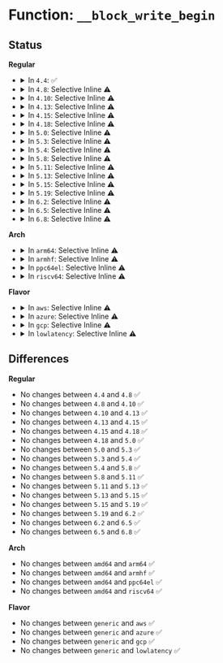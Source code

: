 # Function: <code>__block_write_begin</code>

## Status
<b>Regular</b>
<ul>
<li>
<details>
<summary>In <code>4.4</code>: ✅</summary>

```c
int __block_write_begin(struct page *page, loff_t pos, unsigned int len, get_block_t *get_block);
```

**Collision:** Unique Global

**Inline:** No

**Transformation:** False

**Instances:**

```
In fs/buffer.c (ffffffff81245110)
Location: fs/buffer.c:1905
Inline: False
Direct callers:
  - fs/buffer.c:block_write_begin
  - fs/buffer.c:block_page_mkwrite
  - fs/buffer.c:nobh_write_begin
  - fs/ext4/inline.c:ext4_try_to_write_inline_data
  - fs/ext4/inline.c:ext4_da_write_inline_data_begin
```
**Symbols:**

```
ffffffff81245110-ffffffff8124558c: __block_write_begin (STB_GLOBAL)
```
</details>
</li>
<li>
<details>
<summary>In <code>4.8</code>: Selective Inline ⚠️</summary>

```c
int __block_write_begin(struct page *page, loff_t pos, unsigned int len, get_block_t *get_block);
```

**Collision:** Unique Global

**Inline:** Selective

**Transformation:** False

**Instances:**

```
In fs/buffer.c (ffffffff8126f1dc)
Location: fs/buffer.c:2036
Inline: True
Inline callers:
  - fs/buffer.c:nobh_write_begin
  - fs/buffer.c:block_page_mkwrite
  - fs/buffer.c:block_write_begin
Direct callers:
  - fs/ext4/inline.c:ext4_da_write_inline_data_begin
  - fs/ext4/inline.c:ext4_try_to_write_inline_data
```
**Symbols:**

```
ffffffff8126e2d0-ffffffff8126e2e3: __block_write_begin (STB_GLOBAL)
```
</details>
</li>
<li>
<details>
<summary>In <code>4.10</code>: Selective Inline ⚠️</summary>

```c
int __block_write_begin(struct page *page, loff_t pos, unsigned int len, get_block_t *get_block);
```

**Collision:** Unique Global

**Inline:** Selective

**Transformation:** False

**Instances:**

```
In fs/buffer.c (ffffffff812823e4)
Location: fs/buffer.c:2077
Inline: True
Inline callers:
  - fs/buffer.c:nobh_write_begin
  - fs/buffer.c:block_page_mkwrite
  - fs/buffer.c:block_write_begin
Direct callers:
  - fs/ext4/inline.c:ext4_da_write_inline_data_begin
  - fs/ext4/inline.c:ext4_try_to_write_inline_data
```
**Symbols:**

```
ffffffff81281500-ffffffff81281513: __block_write_begin (STB_GLOBAL)
```
</details>
</li>
<li>
<details>
<summary>In <code>4.13</code>: Selective Inline ⚠️</summary>

```c
int __block_write_begin(struct page *page, loff_t pos, unsigned int len, get_block_t *get_block);
```

**Collision:** Unique Global

**Inline:** Selective

**Transformation:** False

**Instances:**

```
In fs/buffer.c (ffffffff8128fa61)
Location: fs/buffer.c:2074
Inline: True
Inline callers:
  - fs/buffer.c:nobh_write_begin
  - fs/buffer.c:block_page_mkwrite
  - fs/buffer.c:block_write_begin
Direct callers:
  - fs/ext4/inline.c:ext4_da_write_inline_data_begin
  - fs/ext4/inline.c:ext4_try_to_write_inline_data
```
**Symbols:**

```
ffffffff8128ed50-ffffffff8128ed63: __block_write_begin (STB_GLOBAL)
```
</details>
</li>
<li>
<details>
<summary>In <code>4.15</code>: Selective Inline ⚠️</summary>

```c
int __block_write_begin(struct page *page, loff_t pos, unsigned int len, get_block_t *get_block);
```

**Collision:** Unique Global

**Inline:** Selective

**Transformation:** False

**Instances:**

```
In fs/buffer.c (ffffffff812b274e)
Location: fs/buffer.c:2034
Inline: True
Inline callers:
  - fs/buffer.c:nobh_write_begin
  - fs/buffer.c:block_page_mkwrite
  - fs/buffer.c:block_write_begin
Direct callers:
  - fs/ext4/inline.c:ext4_da_write_inline_data_begin
  - fs/ext4/inline.c:ext4_try_to_write_inline_data
```
**Symbols:**

```
ffffffff812b1920-ffffffff812b1933: __block_write_begin (STB_GLOBAL)
```
</details>
</li>
<li>
<details>
<summary>In <code>4.18</code>: Selective Inline ⚠️</summary>

```c
int __block_write_begin(struct page *page, loff_t pos, unsigned int len, get_block_t *get_block);
```

**Collision:** Unique Global

**Inline:** Selective

**Transformation:** False

**Instances:**

```
In fs/buffer.c (ffffffff812da709)
Location: fs/buffer.c:2005
Inline: True
Inline callers:
  - fs/buffer.c:nobh_write_begin
  - fs/buffer.c:block_page_mkwrite
  - fs/buffer.c:block_write_begin
Direct callers:
  - fs/ext4/inline.c:ext4_da_write_inline_data_begin
  - fs/ext4/inline.c:ext4_try_to_write_inline_data
```
**Symbols:**

```
ffffffff812d9840-ffffffff812d9853: __block_write_begin (STB_GLOBAL)
```
</details>
</li>
<li>
<details>
<summary>In <code>5.0</code>: Selective Inline ⚠️</summary>

```c
int __block_write_begin(struct page *page, loff_t pos, unsigned int len, get_block_t *get_block);
```

**Collision:** Unique Global

**Inline:** Selective

**Transformation:** False

**Instances:**

```
In fs/buffer.c (ffffffff812efbe9)
Location: fs/buffer.c:2014
Inline: True
Inline callers:
  - fs/buffer.c:nobh_write_begin
  - fs/buffer.c:block_page_mkwrite
  - fs/buffer.c:block_write_begin
Direct callers:
  - fs/ext4/inline.c:ext4_da_write_inline_data_begin
  - fs/ext4/inline.c:ext4_try_to_write_inline_data
```
**Symbols:**

```
ffffffff812eed30-ffffffff812eed43: __block_write_begin (STB_GLOBAL)
```
</details>
</li>
<li>
<details>
<summary>In <code>5.3</code>: Selective Inline ⚠️</summary>

```c
int __block_write_begin(struct page *page, loff_t pos, unsigned int len, get_block_t *get_block);
```

**Collision:** Unique Global

**Inline:** Selective

**Transformation:** False

**Instances:**

```
In fs/buffer.c (ffffffff81311479)
Location: fs/buffer.c:2015
Inline: True
Inline callers:
  - fs/buffer.c:nobh_write_begin
  - fs/buffer.c:block_page_mkwrite
  - fs/buffer.c:block_write_begin
Direct callers:
  - fs/ext4/inline.c:ext4_da_write_inline_data_begin
  - fs/ext4/inline.c:ext4_convert_inline_data_to_extent
```
**Symbols:**

```
ffffffff81310540-ffffffff81310553: __block_write_begin (STB_GLOBAL)
```
</details>
</li>
<li>
<details>
<summary>In <code>5.4</code>: Selective Inline ⚠️</summary>

```c
int __block_write_begin(struct page *page, loff_t pos, unsigned int len, get_block_t *get_block);
```

**Collision:** Unique Global

**Inline:** Selective

**Transformation:** False

**Instances:**

```
In fs/buffer.c (ffffffff81324459)
Location: fs/buffer.c:2015
Inline: True
Inline callers:
  - fs/buffer.c:nobh_write_begin
  - fs/buffer.c:block_page_mkwrite
  - fs/buffer.c:block_write_begin
Direct callers:
  - fs/ext4/inline.c:ext4_da_write_inline_data_begin
  - fs/ext4/inline.c:ext4_convert_inline_data_to_extent
```
**Symbols:**

```
ffffffff81323520-ffffffff81323533: __block_write_begin (STB_GLOBAL)
```
</details>
</li>
<li>
<details>
<summary>In <code>5.8</code>: Selective Inline ⚠️</summary>

```c
int __block_write_begin(struct page *page, loff_t pos, unsigned int len, get_block_t *get_block);
```

**Collision:** Unique Global

**Inline:** Selective

**Transformation:** False

**Instances:**

```
In fs/buffer.c (ffffffff8135e464)
Location: fs/buffer.c:2059
Inline: True
Inline callers:
  - fs/buffer.c:nobh_write_begin
  - fs/buffer.c:block_page_mkwrite
  - fs/buffer.c:cont_write_begin
Direct callers:
  - fs/ext4/inline.c:ext4_da_convert_inline_data_to_extent
  - fs/ext4/inline.c:ext4_convert_inline_data_to_extent
```
**Symbols:**

```
ffffffff8135df80-ffffffff8135df93: __block_write_begin (STB_GLOBAL)
```
</details>
</li>
<li>
<details>
<summary>In <code>5.11</code>: Selective Inline ⚠️</summary>

```c
int __block_write_begin(struct page *page, loff_t pos, unsigned int len, get_block_t *get_block);
```

**Collision:** Unique Global

**Inline:** Selective

**Transformation:** False

**Instances:**

```
In fs/buffer.c (ffffffff8136beed)
Location: fs/buffer.c:2058
Inline: True
Inline callers:
  - fs/buffer.c:nobh_write_begin
  - fs/buffer.c:block_page_mkwrite
  - fs/buffer.c:cont_write_begin
Direct callers:
  - fs/ext4/inline.c:ext4_da_convert_inline_data_to_extent
  - fs/ext4/inline.c:ext4_convert_inline_data_to_extent
  - fs/ext4/inode.c:ext4_page_mkwrite
```
**Symbols:**

```
ffffffff8136baa0-ffffffff8136bab3: __block_write_begin (STB_GLOBAL)
```
</details>
</li>
<li>
<details>
<summary>In <code>5.13</code>: Selective Inline ⚠️</summary>

```c
int __block_write_begin(struct page *page, loff_t pos, unsigned int len, get_block_t *get_block);
```

**Collision:** Unique Global

**Inline:** Selective

**Transformation:** False

**Instances:**

```
In fs/buffer.c (ffffffff8137281d)
Location: fs/buffer.c:2078
Inline: True
Inline callers:
  - fs/buffer.c:nobh_write_begin
  - fs/buffer.c:block_page_mkwrite
  - fs/buffer.c:cont_write_begin
Direct callers:
  - fs/ext4/inline.c:ext4_da_write_inline_data_begin
  - fs/ext4/inline.c:ext4_convert_inline_data_to_extent
  - fs/ext4/inode.c:ext4_page_mkwrite
```
**Symbols:**

```
ffffffff813723d0-ffffffff813723e3: __block_write_begin (STB_GLOBAL)
```
</details>
</li>
<li>
<details>
<summary>In <code>5.15</code>: Selective Inline ⚠️</summary>

```c
int __block_write_begin(struct page *page, loff_t pos, unsigned int len, get_block_t *get_block);
```

**Collision:** Unique Global

**Inline:** Selective

**Transformation:** False

**Instances:**

```
In fs/buffer.c (ffffffff813c187e)
Location: fs/buffer.c:2057
Inline: True
Inline callers:
  - fs/buffer.c:nobh_write_begin
  - fs/buffer.c:block_page_mkwrite
  - fs/buffer.c:cont_write_begin
Direct callers:
  - fs/ext4/inline.c:ext4_da_write_inline_data_begin
  - fs/ext4/inline.c:ext4_convert_inline_data_to_extent
  - fs/ext4/inode.c:ext4_page_mkwrite
```
**Symbols:**

```
ffffffff813c1410-ffffffff813c1423: __block_write_begin (STB_GLOBAL)
```
</details>
</li>
<li>
<details>
<summary>In <code>5.19</code>: Selective Inline ⚠️</summary>

```c
int __block_write_begin(struct page *page, loff_t pos, unsigned int len, get_block_t *get_block);
```

**Collision:** Unique Global

**Inline:** Selective

**Transformation:** False

**Instances:**

```
In fs/buffer.c (ffffffff8144852d)
Location: fs/buffer.c:2053
Inline: True
Inline callers:
  - fs/buffer.c:nobh_write_begin
  - fs/buffer.c:block_page_mkwrite
  - fs/buffer.c:block_write_begin
Direct callers:
  - fs/ext4/inline.c:ext4_da_convert_inline_data_to_extent
  - fs/ext4/inline.c:ext4_convert_inline_data_to_extent
  - fs/ext4/inode.c:ext4_page_mkwrite
```
**Symbols:**

```
ffffffff814480c0-ffffffff8144812b: __block_write_begin (STB_GLOBAL)
```
</details>
</li>
<li>
<details>
<summary>In <code>6.2</code>: Selective Inline ⚠️</summary>

```c
int __block_write_begin(struct page *page, loff_t pos, unsigned int len, get_block_t *get_block);
```

**Collision:** Unique Global

**Inline:** Selective

**Transformation:** False

**Instances:**

```
In fs/buffer.c (ffffffff814d6fe1)
Location: fs/buffer.c:2038
Inline: True
Inline callers:
  - fs/buffer.c:block_page_mkwrite
  - fs/buffer.c:block_write_begin
Direct callers:
  - fs/ext4/inline.c:ext4_da_convert_inline_data_to_extent
  - fs/ext4/inline.c:ext4_convert_inline_data_to_extent
  - fs/ext4/inode.c:ext4_page_mkwrite
```
**Symbols:**

```
ffffffff814d6c70-ffffffff814d6cdb: __block_write_begin (STB_GLOBAL)
```
</details>
</li>
<li>
<details>
<summary>In <code>6.5</code>: Selective Inline ⚠️</summary>

```c
int __block_write_begin(struct page *page, loff_t pos, unsigned int len, get_block_t *get_block);
```

**Collision:** Unique Global

**Inline:** Selective

**Transformation:** False

**Instances:**

```
In fs/buffer.c (ffffffff8150d537)
Location: fs/buffer.c:2175
Inline: True
Inline callers:
  - fs/buffer.c:block_write_begin
Direct callers:
  - fs/ext4/inline.c:ext4_da_convert_inline_data_to_extent
  - fs/ext4/inline.c:ext4_convert_inline_data_to_extent
  - fs/ext4/inode.c:ext4_page_mkwrite
```
**Symbols:**

```
ffffffff8150d2e0-ffffffff8150d362: __block_write_begin (STB_GLOBAL)
```
</details>
</li>
<li>
<details>
<summary>In <code>6.8</code>: Selective Inline ⚠️</summary>

```c
int __block_write_begin(struct page *page, loff_t pos, unsigned int len, get_block_t *get_block);
```

**Collision:** Unique Global

**Inline:** Selective

**Transformation:** False

**Instances:**

```
In fs/buffer.c (ffffffff815420d7)
Location: fs/buffer.c:2149
Inline: True
Inline callers:
  - fs/buffer.c:block_write_begin
Direct callers:
  - fs/ext4/inline.c:ext4_da_convert_inline_data_to_extent
  - fs/ext4/inline.c:ext4_convert_inline_data_to_extent
  - fs/ext4/inode.c:ext4_page_mkwrite
```
**Symbols:**

```
ffffffff81541ea0-ffffffff81541f1f: __block_write_begin (STB_GLOBAL)
```
</details>
</li>
</ul>
<b>Arch</b>
<ul>
<li>
<details>
<summary>In <code>arm64</code>: Selective Inline ⚠️</summary>

```c
int __block_write_begin(struct page *page, loff_t pos, unsigned int len, get_block_t *get_block);
```

**Collision:** Unique Global

**Inline:** Selective

**Transformation:** False

**Instances:**

```
In fs/buffer.c (ffff8000103dd7f8)
Location: fs/buffer.c:2015
Inline: True
Inline callers:
  - fs/buffer.c:nobh_write_begin
  - fs/buffer.c:block_page_mkwrite
  - fs/buffer.c:block_write_begin
Direct callers:
  - fs/ext4/inline.c:ext4_da_write_inline_data_begin
  - fs/ext4/inline.c:ext4_da_write_inline_data_begin
  - fs/ext4/inline.c:ext4_convert_inline_data_to_extent
  - fs/ext4/inline.c:ext4_convert_inline_data_to_extent
```
**Symbols:**

```
ffff8000103dc868-ffff8000103dc8b8: __block_write_begin (STB_GLOBAL)
```
</details>
</li>
<li>
<details>
<summary>In <code>armhf</code>: Selective Inline ⚠️</summary>

```c
int __block_write_begin(struct page *page, loff_t pos, unsigned int len, get_block_t *get_block);
```

**Collision:** Unique Global

**Inline:** Selective

**Transformation:** False

**Instances:**

```
In fs/buffer.c (c05b6cc0)
Location: fs/buffer.c:2015
Inline: True
Inline callers:
  - fs/buffer.c:nobh_write_begin
  - fs/buffer.c:block_page_mkwrite
  - fs/buffer.c:block_write_begin
Direct callers:
  - fs/ext4/inline.c:ext4_da_write_inline_data_begin
  - fs/ext4/inline.c:ext4_convert_inline_data_to_extent
```
**Symbols:**

```
c05b5cc8-c05b5d04: __block_write_begin (STB_GLOBAL)
```
</details>
</li>
<li>
<details>
<summary>In <code>ppc64el</code>: Selective Inline ⚠️</summary>

```c
int __block_write_begin(struct page *page, loff_t pos, unsigned int len, get_block_t *get_block);
```

**Collision:** Unique Global

**Inline:** Selective

**Transformation:** False

**Instances:**

```
In fs/buffer.c (c0000000004e3200)
Location: fs/buffer.c:2015
Inline: True
Inline callers:
  - fs/buffer.c:nobh_write_begin
  - fs/buffer.c:block_page_mkwrite
  - fs/buffer.c:block_write_begin
Direct callers:
  - fs/ext4/inline.c:ext4_da_write_inline_data_begin
  - fs/ext4/inline.c:ext4_da_write_inline_data_begin
  - fs/ext4/inline.c:ext4_convert_inline_data_to_extent
```
**Symbols:**

```
c0000000004e1d50-c0000000004e1d68: __block_write_begin (STB_GLOBAL)
```
</details>
</li>
<li>
<details>
<summary>In <code>riscv64</code>: Selective Inline ⚠️</summary>

```c
int __block_write_begin(struct page *page, loff_t pos, unsigned int len, get_block_t *get_block);
```

**Collision:** Unique Global

**Inline:** Selective

**Transformation:** False

**Instances:**

```
In fs/buffer.c (ffffffe0002957a0)
Location: fs/buffer.c:2015
Inline: True
Inline callers:
  - fs/buffer.c:nobh_write_begin
  - fs/buffer.c:block_page_mkwrite
  - fs/buffer.c:block_write_begin
Direct callers:
  - fs/ext4/inline.c:ext4_da_write_inline_data_begin
  - fs/ext4/inline.c:ext4_da_write_inline_data_begin
  - fs/ext4/inline.c:ext4_convert_inline_data_to_extent
```
**Symbols:**

```
ffffffe000294b4c-ffffffe000294b90: __block_write_begin (STB_GLOBAL)
```
</details>
</li>
</ul>
<b>Flavor</b>
<ul>
<li>
<details>
<summary>In <code>aws</code>: Selective Inline ⚠️</summary>

```c
int __block_write_begin(struct page *page, loff_t pos, unsigned int len, get_block_t *get_block);
```

**Collision:** Unique Global

**Inline:** Selective

**Transformation:** False

**Instances:**

```
In fs/buffer.c (ffffffff8131ca39)
Location: fs/buffer.c:2015
Inline: True
Inline callers:
  - fs/buffer.c:nobh_write_begin
  - fs/buffer.c:block_page_mkwrite
  - fs/buffer.c:block_write_begin
Direct callers:
  - fs/ext4/inline.c:ext4_da_write_inline_data_begin
  - fs/ext4/inline.c:ext4_convert_inline_data_to_extent
```
**Symbols:**

```
ffffffff8131bb00-ffffffff8131bb13: __block_write_begin (STB_GLOBAL)
```
</details>
</li>
<li>
<details>
<summary>In <code>azure</code>: Selective Inline ⚠️</summary>

```c
int __block_write_begin(struct page *page, loff_t pos, unsigned int len, get_block_t *get_block);
```

**Collision:** Unique Global

**Inline:** Selective

**Transformation:** False

**Instances:**

```
In fs/buffer.c (ffffffff8130d5d9)
Location: fs/buffer.c:2015
Inline: True
Inline callers:
  - fs/buffer.c:nobh_write_begin
  - fs/buffer.c:block_page_mkwrite
  - fs/buffer.c:block_write_begin
Direct callers:
  - fs/ext4/inline.c:ext4_da_write_inline_data_begin
  - fs/ext4/inline.c:ext4_convert_inline_data_to_extent
```
**Symbols:**

```
ffffffff8130c6a0-ffffffff8130c6b3: __block_write_begin (STB_GLOBAL)
```
</details>
</li>
<li>
<details>
<summary>In <code>gcp</code>: Selective Inline ⚠️</summary>

```c
int __block_write_begin(struct page *page, loff_t pos, unsigned int len, get_block_t *get_block);
```

**Collision:** Unique Global

**Inline:** Selective

**Transformation:** False

**Instances:**

```
In fs/buffer.c (ffffffff8131a509)
Location: fs/buffer.c:2015
Inline: True
Inline callers:
  - fs/buffer.c:nobh_write_begin
  - fs/buffer.c:block_page_mkwrite
  - fs/buffer.c:block_write_begin
Direct callers:
  - fs/ext4/inline.c:ext4_da_write_inline_data_begin
  - fs/ext4/inline.c:ext4_convert_inline_data_to_extent
```
**Symbols:**

```
ffffffff813195d0-ffffffff813195e3: __block_write_begin (STB_GLOBAL)
```
</details>
</li>
<li>
<details>
<summary>In <code>lowlatency</code>: Selective Inline ⚠️</summary>

```c
int __block_write_begin(struct page *page, loff_t pos, unsigned int len, get_block_t *get_block);
```

**Collision:** Unique Global

**Inline:** Selective

**Transformation:** False

**Instances:**

```
In fs/buffer.c (ffffffff8132c207)
Location: fs/buffer.c:2015
Inline: True
Inline callers:
  - fs/buffer.c:nobh_write_begin
  - fs/buffer.c:block_page_mkwrite
  - fs/buffer.c:block_write_begin
Direct callers:
  - fs/ext4/inline.c:ext4_da_write_inline_data_begin
  - fs/ext4/inline.c:ext4_convert_inline_data_to_extent
```
**Symbols:**

```
ffffffff8132b240-ffffffff8132b253: __block_write_begin (STB_GLOBAL)
```
</details>
</li>
</ul>

## Differences
<b>Regular</b>
<ul>
<li>
No changes between <code>4.4</code> and <code>4.8</code> ✅
</li>
<li>
No changes between <code>4.8</code> and <code>4.10</code> ✅
</li>
<li>
No changes between <code>4.10</code> and <code>4.13</code> ✅
</li>
<li>
No changes between <code>4.13</code> and <code>4.15</code> ✅
</li>
<li>
No changes between <code>4.15</code> and <code>4.18</code> ✅
</li>
<li>
No changes between <code>4.18</code> and <code>5.0</code> ✅
</li>
<li>
No changes between <code>5.0</code> and <code>5.3</code> ✅
</li>
<li>
No changes between <code>5.3</code> and <code>5.4</code> ✅
</li>
<li>
No changes between <code>5.4</code> and <code>5.8</code> ✅
</li>
<li>
No changes between <code>5.8</code> and <code>5.11</code> ✅
</li>
<li>
No changes between <code>5.11</code> and <code>5.13</code> ✅
</li>
<li>
No changes between <code>5.13</code> and <code>5.15</code> ✅
</li>
<li>
No changes between <code>5.15</code> and <code>5.19</code> ✅
</li>
<li>
No changes between <code>5.19</code> and <code>6.2</code> ✅
</li>
<li>
No changes between <code>6.2</code> and <code>6.5</code> ✅
</li>
<li>
No changes between <code>6.5</code> and <code>6.8</code> ✅
</li>
</ul>
<b>Arch</b>
<ul>
<li>
No changes between <code>amd64</code> and <code>arm64</code> ✅
</li>
<li>
No changes between <code>amd64</code> and <code>armhf</code> ✅
</li>
<li>
No changes between <code>amd64</code> and <code>ppc64el</code> ✅
</li>
<li>
No changes between <code>amd64</code> and <code>riscv64</code> ✅
</li>
</ul>
<b>Flavor</b>
<ul>
<li>
No changes between <code>generic</code> and <code>aws</code> ✅
</li>
<li>
No changes between <code>generic</code> and <code>azure</code> ✅
</li>
<li>
No changes between <code>generic</code> and <code>gcp</code> ✅
</li>
<li>
No changes between <code>generic</code> and <code>lowlatency</code> ✅
</li>
</ul>
